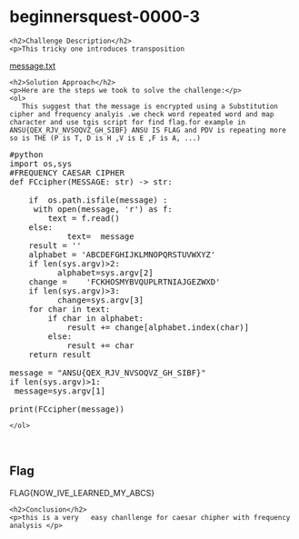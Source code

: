 <!DOCTYPE html>
<html>

<body>
    <h1>beginnersquest-0000-3</h1>

    <h2>Challenge Description</h2>
    <p>This tricky one introduces transposition 
   <a href="https://cybersecctf.github.io/blog/2024/googlectf/beginners-quest/0000/3/message.txt">message.txt</a>                                       
</p>
 
    <h2>Solution Approach</h2>
    <p>Here are the steps we took to solve the challenge:</p>
    <ol>
       This suggest that the message is encrypted using a Substitution cipher and frequency analyis .we check word repeated word and map character and use tgis script for find flag.for example in ANSU{QEX_RJV_NVSOQVZ_GH_SIBF} ANSU IS FLAG and PDV is repeating more so is THE (P is T, D is H ,V is E ,F is A, ...)
<pre>
#python
import os,sys
#FREQUENCY CAESAR CIPHER
def FCcipher(MESSAGE: str) -> str:
    
    if  os.path.isfile(message) :
     with open(message, 'r') as f:
        text = f.read()
    else:
            text=  message
    result = ''
    alphabet = 'ABCDEFGHIJKLMNOPQRSTUVWXYZ'
    if len(sys.argv)>2:
          alphabet=sys.argv[2]
    change =    'FCKHOSMYBVQUPLRTNIAJGEZWXD'
    if len(sys.argv)>3:
          change=sys.argv[3] 
    for char in text:
        if char in alphabet:
            result += change[alphabet.index(char)]
        else:
            result += char
    return result

message = "ANSU{QEX_RJV_NVSOQVZ_GH_SIBF}"
if len(sys.argv)>1:
 message=sys.argv[1]

print(FCcipher(message))
</pre>
 
       
    
    </ol>
<br>
    <h2>Flag</h2>
    <p class="flag">FLAG{NOW_IVE_LEARNED_MY_ABCS}
</p>

    <h2>Conclusion</h2>
    <p>this is a very   easy chanllenge for caesar chipher with frequency analysis </p>
</body>
</html>


 